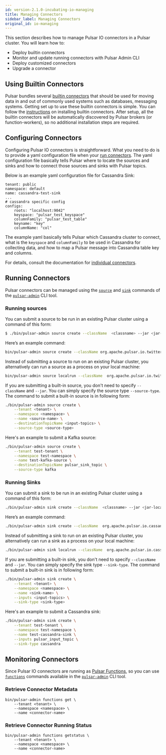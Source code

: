 ```yaml
---
id: version-2.1.0-incubating-io-managing
title: Managing Connectors
sidebar_label: Managing Connectors
original_id: io-managing
---
```


This section describes how to manage Pulsar IO connectors in a Pulsar cluster. You will learn how to:

- Deploy builtin connectors
- Monitor and update running connectors with Pulsar Admin CLI
- Deploy customized connectors
- Upgrade a connector

## Using Builtin Connectors

Pulsar bundles several [builtin connectors](io-overview.md#working-with-connectors) that should be used for moving data in and out
of commonly used systems such as databases, messaging systems. Getting set up to use these builtin connectors is simple. You can follow
the [instructions](getting-started-standalone.md#installing-builtin-connectors) on installing builtin connectors. After setup, all
the builtin connectors will be automatically discovered by Pulsar brokers (or function-workers), so no additional installation steps are
required.

## Configuring Connectors

Configuring Pulsar IO connectors is straightforward. What you need to do is to provide a yaml configuration file when your [run connectors](#running-connectors).
The yaml configuration file basically tells Pulsar where to locate the sources and sinks and how to connect those sources and sinks with Pulsar topics.

Below is an example yaml configuration file for Cassandra Sink:

```shell
tenant: public
namespace: default
name: cassandra-test-sink
...
# cassandra specific config
configs:
    roots: "localhost:9042"
    keyspace: "pulsar_test_keyspace"
    columnFamily: "pulsar_test_table"
    keyname: "key"
    columnName: "col"
```

The example yaml basically tells Pulsar which Cassandra cluster to connect, what is the `keyspace` and `columnFamily` to be used in Cassandra for collecting data,
and how to map a Pulsar message into Cassandra table key and columns.

For details, consult the documentation for [individual connectors](io-overview.md#working-with-connectors).

## Running Connectors

Pulsar connectors can be managed using the [`source`](reference-pulsar-admin.md#source) and [`sink`](reference-pulsar-admin.md#sink) commands of the [`pulsar-admin`](reference-pulsar-admin.md) CLI tool.

### Running sources

You can submit a source to be run in an existing Pulsar cluster using a command of this form:

```bash
$ ./bin/pulsar-admin source create --className  <classname> --jar <jar-location> --tenant <tenant> --namespace <namespace> --name <source-name> --destinationTopicName <output-topic>
```

Here’s an example command:

```bash
bin/pulsar-admin source create --className org.apache.pulsar.io.twitter.TwitterFireHose --jar ~/application.jar --tenant test --namespace ns1 --name twitter-source --destinationTopicName twitter_data
```

Instead of submitting a source to run on an existing Pulsar cluster, you alternatively can run a source as a process on your local machine:

```bash
bin/pulsar-admin source localrun --className  org.apache.pulsar.io.twitter.TwitterFireHose --jar ~/application.jar --tenant test --namespace ns1 --name twitter-source --destinationTopicName twitter_data
```

If you are submitting a built-in source, you don't need to specify `--className` and `--jar`.
You can simply specify the source type `--source-type`. The command to submit a built-in source is
in following form:

```bash
./bin/pulsar-admin source create \
    --tenant <tenant> \
    --namespace <namespace> \
    --name <source-name> \
    --destinationTopicName <input-topics> \
    --source-type <source-type>
```

Here's an example to submit a Kafka source:

```bash
./bin/pulsar-admin source create \
    --tenant test-tenant \
    --namespace test-namespace \
    --name test-kafka-source \
    --destinationTopicName pulsar_sink_topic \
    --source-type kafka
```

### Running Sinks

You can submit a sink to be run in an existing Pulsar cluster using a command of this form:

```bash
./bin/pulsar-admin sink create --className  <classname> --jar <jar-location> --tenant test --namespace <namespace> --name <sink-name> --inputs <input-topics>
```

Here’s an example command:

```bash
./bin/pulsar-admin sink create --className  org.apache.pulsar.io.cassandra --jar ~/application.jar --tenant test --namespace ns1 --name cassandra-sink --inputs test_topic
```

Instead of submitting a sink to run on an existing Pulsar cluster, you alternatively can run a sink as a process on your local machine:

```bash
./bin/pulsar-admin sink localrun --className  org.apache.pulsar.io.cassandra --jar ~/application.jar --tenant test --namespace ns1 --name cassandra-sink --inputs test_topic
```

If you are submitting a built-in sink, you don't need to specify `--className` and `--jar`.
You can simply specify the sink type `--sink-type`. The command to submit a built-in sink is
in following form:

```bash
./bin/pulsar-admin sink create \
    --tenant <tenant> \
    --namespace <namespace> \
    --name <sink-name> \
    --inputs <input-topics> \
    --sink-type <sink-type>
```

Here's an example to submit a Cassandra sink:

```bash
./bin/pulsar-admin sink create \
    --tenant test-tenant \
    --namespace test-namespace \
    --name test-cassandra-sink \
    --inputs pulsar_input_topic \
    --sink-type cassandra
```

## Monitoring Connectors

Since Pulsar IO connectors are running as [Pulsar Functions](functions-overiew.md), so you can use [`functions`](reference-pulsar-admin.md#source) commands
available in the [`pulsar-admin`](reference-pulsar-admin.md) CLI tool.

### Retrieve Connector Metadata

```
bin/pulsar-admin functions get \
    --tenant <tenant> \
    --namespace <namespace> \
    --name <connector-name>
```

### Retrieve Connector Running Status

```
bin/pulsar-admin functions getstatus \
    --tenant <tenant> \
    --namespace <namespace> \
    --name <connector-name>
```
